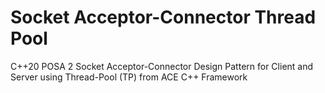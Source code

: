 # Socket Acceptor-Connector Thread Pool
C++20 POSA 2 Socket Acceptor-Connector Design Pattern for Client and Server using Thread-Pool (TP) from ACE C++ Framework
